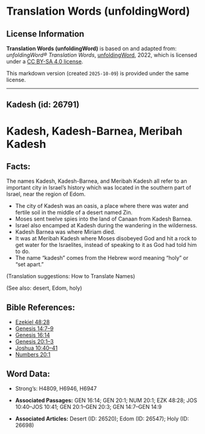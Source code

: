 # Translation Words (unfoldingWord)

## License Information

**Translation Words (unfoldingWord)** is based on and adapted from: _unfoldingWord® Translation Words_, [unfoldingWord](https://unfoldingword.org/utw), 2022, which is licensed under a [CC BY-SA 4.0 license](https://creativecommons.org/licenses/by-sa/4.0/legalcode.en).

This markdown version (created `2025-10-09`) is provided under the same license.



--------------------------------

## Kadesh (id: 26791)

Kadesh, Kadesh\-Barnea, Meribah Kadesh
======================================

Facts:
------

The names Kadesh, Kadesh\-Barnea, and Meribah Kadesh all refer to an important city in Israel’s history which was located in the southern part of Israel, near the region of Edom.

* The city of Kadesh was an oasis, a place where there was water and fertile soil in the middle of a desert named Zin.
* Moses sent twelve spies into the land of Canaan from Kadesh Barnea.
* Israel also encamped at Kadesh during the wandering in the wilderness.
* Kadesh Barnea was where Miriam died.
* It was at Meribah Kadesh where Moses disobeyed God and hit a rock to get water for the Israelites, instead of speaking to it as God had told him to do.
* The name “kadesh” comes from the Hebrew word meaning “holy” or “set apart.”

(Translation suggestions: How to Translate Names)

(See also: desert, Edom, holy)

Bible References:
-----------------

* [Ezekiel 48:28](https://ref.ly/Ezek48:28)
* [Genesis 14:7–9](https://ref.ly/Gen14:7-Gen14:9)
* [Genesis 16:14](https://ref.ly/Gen16:14)
* [Genesis 20:1–3](https://ref.ly/Gen20:1-Gen20:3)
* [Joshua 10:40–41](https://ref.ly/Josh10:40-Josh10:41)
* [Numbers 20:1](https://ref.ly/Num20:1)

Word Data:
----------

* Strong’s: H4809, H6946, H6947

* **Associated Passages:** GEN 16:14; GEN 20:1; NUM 20:1; EZK 48:28; JOS 10:40–JOS 10:41; GEN 20:1–GEN 20:3; GEN 14:7–GEN 14:9
* **Associated Articles:** Desert (ID: 26520); Edom (ID: 26547); Holy (ID: 26698)

